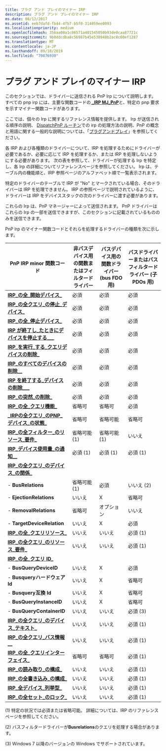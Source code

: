 ```yaml
---
title: プラグ アンド プレイのマイナー IRP
description: プラグ アンド プレイのマイナー IRP
ms.date: 08/12/2017
ms.assetid: eeb7dafd-fb44-4fb7-b5f0-314059ee0093
ms.localizationpriority: medium
ms.openlocfilehash: 356aa08a1c06571a401545050b93de0caa87721c
ms.sourcegitcommit: 9b0ddcdba8c56987b45e538948b2ac8c60ef1287
ms.translationtype: MT
ms.contentlocale: ja-JP
ms.lasthandoff: 09/10/2019
ms.locfileid: "70876930"
---
```

# <a name="plug-and-play-minor-irps"></a>プラグ アンド プレイのマイナー IRP





このセクションでは、ドライバーに送信される PnP Irp について説明します。 すべての pnp irp には、主要な関数コードの[ **\_IRP MJ\_PnP**](irp-mj-pnp.md)と、特定の pnp 要求を示すマイナー関数コードがあります。

ここでは、個々の Irp に関するリファレンス情報を提供します。 Irp が送信される順序の説明、 [DispatchPnP ルーチン](https://docs.microsoft.com/windows-hardware/drivers/kernel/dispatchpnp-routines)での irp の処理方法の説明、PnP の概念と用語に関する一般的な説明については、「[プラグアンドプレイ](https://docs.microsoft.com/windows-hardware/drivers/kernel/implementing-plug-and-play)」を参照してください。

各 IRP および各種類のドライバーについて、IRP を処理するためにドライバーが必要であるか、必要に応じて IRP を処理するか、または IRP を処理しないようにする必要があります。 次の表を参照して、ドライバーが処理する Irp を特定し、各 Irp の詳細についてリファレンスページを参照してください。 Irp は、テーブル内の機能順と、IRP 参照ページのアルファベット順で一覧表示されます。

特定のドライバーのテーブルで IRP が "No" とマークされている場合、そのドライバーは IRP を処理できません。 IRP の参照ページで説明されているように、ドライバーは IRP をデバイススタックの次のドライバーに渡す必要があります。

これらの Irp は、PnP マネージャーによって送信されます。 PnP ドライバーはこれらの Irp の一部を送信できますが、このセクションに記載されているもののみを送信できます。

PnP Irp のマイナー関数コードとそれらを処理するドライバーの種類を次に示します。


|                              PnP IRP minor 関数コード                              | 非バスデバイス用の関数またはフィルタードライバー | バスデバイス用の関数ドライバー (bus FDO 用) | バスドライバーまたはバスフィルタードライバー (子 PDOs 用) |
|---------------------------------------------------------------------------------------|---------------------------------------------|----------------------------------------------|--------------------------------------------------|
|                 [**IRP\_の全\_開始デバイス\_** ](irp-mn-start-device.md)                  |                  必須                   |                   必須                   |                     必須                     |
|            [**IRP\_の全クエリ\_の停止\_デバイス\_** ](irp-mn-query-stop-device.md)            |                  必須                   |                   必須                   |                     必須                     |
|                  [**IRP\_の全\_停止デバイス\_** ](irp-mn-stop-device.md)                   |                  必須                   |                   必須                   |                     必須                     |
|           [**IRP が終了し\_たときにデバイスを停止する\_\_\_** ](irp-mn-cancel-stop-device.md)           |                  必須                   |                   必須                   |                     必須                     |
|          [**IRP\_を実行\_する\_クエリデバイスの削除\_** ](irp-mn-query-remove-device.md)          |                  必須                   |                   必須                   |                     必須                     |
|                [**IRP\_のすべてのデバイスの削除\_\_** ](irp-mn-remove-device.md)                 |                  必須                   |                   必須                   |                     必須                     |
|         [**IRP を終了する\_デバイスの削除\_\_\_** ](irp-mn-cancel-remove-device.md)         |                  必須                   |                   必須                   |                     必須                     |
|             [**IRP\_の突然\_の削除\_** ](irp-mn-surprise-removal.md)              |                  必須                   |                   必須                   |                     必須                     |
|           [**IRP\_の全\_クエリ機能\_** ](irp-mn-query-capabilities.md)            |                  省略可                   |              省略可 | 必須               |                                                  |
|      [ **\_IRPの全クエリ\_のPNP\_デバイス\_の状態\_** ](irp-mn-query-pnp-device-state.md)       |                  省略可                   |                   省略可能                   |                     省略可                     |
| [**IRP\_の全フィルター\_のリソース\_要件\_** ](irp-mn-filter-resource-requirements.md) |                省略可能 (1)                 |                 省略可能 (1)                 |                        いいえ                        |
|    [**IRP\_デバイス使用量\_の通知\_\_** ](irp-mn-device-usage-notification.md)    |                必須 (1)                 |                 必須 (1)                 |                   必須 (1)                   |
|       [**IRP\_の全クエリ\_のデバイス\_の関係\_** ](irp-mn-query-device-relations.md)       |                                             |                                              |                                                  |
|                                 -   **BusRelations**                                  |                省略可能 (1)                 |                   必須                   |                      いいえ (2)                      |
|                               -   **EjectionRelations**                               |                     いいえ                      |                      X                      |                     省略可                     |
|                               -   **RemovalRelations**                                |                  省略可                   |                   オプション                   |                        いいえ                        |
|                             -   **TargetDeviceRelation**                              |                     いいえ                      |                      X                      |                     必須                     |
|              [**IRP\_の全\_クエリリソース\_** ](irp-mn-query-resources.md)               |                     いいえ                      |                      いいえ                      |                   必須 (1)                   |
|  [**IRP\_の全クエリ\_のリソース\_要件\_** ](irp-mn-query-resource-requirements.md)  |                     いいえ                      |                      いいえ                      |                   必須 (1)                   |
|                     [**IRP\_の全\_クエリ ID\_** ](irp-mn-query-id.md)                      |                                             |                                              |                                                  |
|                               -   **BusQueryDeviceID**                                |                     いいえ                      |                      X                      |                     必須                     |
|                              -   **Busqueryハードウェア Id**                              |                     いいえ                      |                      X                      |                     省略可                     |
|                             -   **Busquery互換 Id**                             |                     いいえ                      |                  X  |  省略可                  |                                                  |
|                              -   **BusQueryInstanceID**                               |                     いいえ                      |                      X                      |                     省略可                     |
|                              -   **BusQueryContainerID**                              |                     いいえ                      |                      いいえ                      |                   必須 (3)                   |
|            [**IRP\_の全クエリ\_のデバイス\_テキスト\_** ](irp-mn-query-device-text.md)            |                     いいえ                      |                      いいえ                      |                   必須 (1)                   |
|        [**IRP\_の全クエリ\_バス情報\_\_** ](irp-mn-query-bus-information.md)        |                     いいえ                      |                      いいえ                      |                   必須 (1)                   |
|              [**IRP\_の全\_クエリインターフェイス\_** ](irp-mn-query-interface.md)               |                  省略可                   |                   省略可                   |                   必須 (1)                   |
|                  [**IRP\_の読み取り\_の構成\_** ](irp-mn-read-config.md)                   |                     いいえ                      |                      いいえ                      |                   必須 (1)                   |
|                 [**IRP\_の全書き込み\_の構成\_** ](irp-mn-write-config.md)                  |                     いいえ                      |                      いいえ                      |                   必須 (1)                   |
|            [**IRP\_全デバイス\_列挙型\_** ](irp-mn-device-enumerated.md)             |                     いいえ                      |                      いいえ                      |                   必須 (1)                   |
|                     [**IRP\_の全セット\_のロック\_** ](irp-mn-set-lock.md)                      |                     いいえ                      |                      いいえ                      |                   必須 (1)                   |

(1) 特定の状況では必須または省略可能。 詳細については、IRP のリファレンスページを参照してください。

(2) バスフィルタードライバーが**Busrelations**のクエリを処理する場合があります。

(3) Windows 7 以降のバージョンの Windows でサポートされています。










